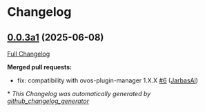 # Changelog

## [0.0.3a1](https://github.com/OpenVoiceOS/ovos-ocp-bandcamp-plugin/tree/0.0.3a1) (2025-06-08)

[Full Changelog](https://github.com/OpenVoiceOS/ovos-ocp-bandcamp-plugin/compare/0.0.2...0.0.3a1)

**Merged pull requests:**

- fix: compatibility with ovos-plugin-manager 1.X.X [\#6](https://github.com/OpenVoiceOS/ovos-ocp-bandcamp-plugin/pull/6) ([JarbasAl](https://github.com/JarbasAl))



\* *This Changelog was automatically generated by [github_changelog_generator](https://github.com/github-changelog-generator/github-changelog-generator)*
